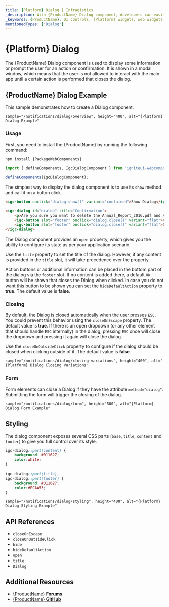 ```yaml
---
title: {Platform} Dialog | Infragistics
_description: With {ProductName} Dialog component, developers can easily integrate a dialog window centered on top of app content.
_keywords: {ProductName}, UI controls, {Platform} widgets, web widgets, UI widgets, {Platform}, Native {Platform} Components Suite, Native {Platform} Controls, Native {Platform} Components Library, {Platform} Dialog components
mentionedTypes: ['Dialog']
---
```


# {Platform} Dialog

The {ProductName} Dialog component is used to display some information or prompt the user for an action or confirmation. It is shown in a modal window, which means that the user is not allowed to interact with the main app until a certain action is performed that closes the dialog.

## {ProductName} Dialog Example

This sample demonstrates how to create a Dialog component.

`sample="/notifications/dialog/overview", height="400", alt="{Platform} Dialog Example"`


<div class="divider--half"></div>

### Usage

<!-- WebComponents -->
First, you need to install the {ProductName} by running the following command:

```cmd
npm install {PackageWebComponents}
```
<!-- end: WebComponents -->

```ts
import { defineComponents, IgcDialogComponent } from 'igniteui-webcomponents';

defineComponents(IgcDialogComponent);
```

The simplest way to display the dialog component is to use its `show` method and call it on a button click.

```html
<igc-button onclick="dialog.show()" variant="contained">Show Dialog</igc-button>

<igc-dialog id="dialog" title="Confirmation">
    <p>Are you sure you want to delete the Annual_Report_2016.pdf and Annual_Report_2017.pdf files?</p>
    <igc-button slot="footer" onclick="dialog.close()" variant="flat">Cancel</igc-button>
    <igc-button slot="footer" onclick="dialog.close()" variant="flat">OK</igc-button>
</igc-dialog>
```

The Dialog component provides an `open` property, which gives you the ability to configure its state as per your application scenario.

Use the `title` property to set the title of the dialog. However, if any content is provided in the `title` slot, it will take precedence over the property.

Action buttons or additional information can be placed in the bottom part of the dialog via the `footer` slot. If no content is added there, a default `OK` button will be shown that closes the Dialog when clicked. In case you do not want this button to be shown you can set the `hideDefaultAction` property to **true**. The default value is **false**.

### Closing

By default, the Dialog is closed automatically when the user presses `ESC`. You could prevent this behavior using the `closeOnEscape` property. The default value is **true**. If there is an open dropdown (or any other element that should handle `ESC` internally) in the dialog, pressing `ESC` once will close the dropdown and pressing it again will close the dialog.

Use the `closeOnOutsideClick` property to configure if the dialog should be closed when clicking outside of it. The default value is **false**.

`sample="/notifications/dialog/closing-variations", height="400", alt="{Platform} Dialog Closing Variations"`


### Form

Form elements can close a Dialog if they have the attribute `method="dialog"`. Submitting the form will trigger the closing of the dialog.

`sample="/notifications/dialog/form", height="500", alt="{Platform} Dialog Form Example"`


## Styling

The dialog component exposes several CSS parts (`base`, `title`, `content` and `footer`) to give you full control over its style.

```css
igc-dialog::part(content) {
    background: #011627;
    color:white;
}

igc-dialog::part(title),
igc-dialog::part(footer) {
    background: #011627;
    color:#ECAA53;
}
```

`sample="/notifications/dialog/styling", height="400", alt="{Platform} Dialog Styling Example"`



<div class="divider--half"></div>

## API References

- `closeOnEscape`
- `closeOnOutsideClick`
- `hide`
- `hideDefaultAction`
- `open`
- `title`
- `Dialog`

## Additional Resources

* [{ProductName} **Forums**]({ForumsLink})
* [{ProductName} **GitHub**]({GithubLink})